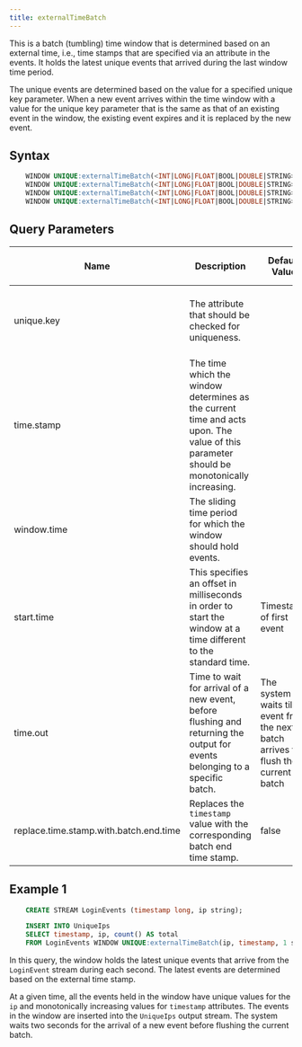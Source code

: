 ```yaml
---
title: externalTimeBatch
---
```


This is a batch (tumbling) time window that is determined based on an
external time, i.e., time stamps that are specified via an attribute in
the events. It holds the latest unique events that arrived during the
last window time period.

The unique events are determined based on the value for a specified unique key parameter. When a new event arrives
within the time window with a value for the unique key parameter that is
the same as that of an existing event in the window, the existing event
expires and it is replaced by the new event.

## Syntax

```sql
    WINDOW UNIQUE:externalTimeBatch(<INT|LONG|FLOAT|BOOL|DOUBLE|STRING> unique.key, <LONG> time.stamp, <INT|LONG> window.time)
    WINDOW UNIQUE:externalTimeBatch(<INT|LONG|FLOAT|BOOL|DOUBLE|STRING> unique.key, <LONG> time.stamp, <INT|LONG> window.time, <INT> start.time)
    WINDOW UNIQUE:externalTimeBatch(<INT|LONG|FLOAT|BOOL|DOUBLE|STRING> unique.key, <LONG> time.stamp, <INT|LONG> window.time, <INT> start.time, <INT|LONG> time.out)
    WINDOW UNIQUE:externalTimeBatch(<INT|LONG|FLOAT|BOOL|DOUBLE|STRING> unique.key, <LONG> time.stamp, <INT|LONG> window.time, <INT> start.time, <INT|LONG> time.out, <BOOL> replace.time.stamp.with.batch.end.time)
```

## Query Parameters

| Name       | Description             | Default Value   | Possible Data Types | Optional | Dynamic |
|----------------------|--------------------|--------------------------------|-------------------------|----------|---------|
| unique.key | The attribute that should be checked for uniqueness.|   | INT LONG FLOAT BOOL DOUBLE STRING | No       | Yes     |
| time.stamp | The time which the window determines as the current time and acts upon. The value of this parameter should be monotonically increasing. |   | LONG  | No       | Yes     |
| window.time| The sliding time period for which the window should hold events.  |   | INT LONG            | No       | No      |
| start.time | This specifies an offset in milliseconds in order to start the window at a time different to the standard time.           | Timestamp of first event      | INT   | Yes      | No      |
| time.out   | Time to wait for arrival of a new event, before flushing and returning the output for events belonging to a specific batch.             | The system waits till an event from the next batch arrives to flush the current batch | INT LONG            | Yes      | No      |
| replace.time.stamp.with.batch.end.time | Replaces the `timestamp` value with the corresponding batch end time stamp.   | false           | BOOL  | Yes      | No      |

## Example 1

```sql
    CREATE STREAM LoginEvents (timestamp long, ip string);

    INSERT INTO UniqueIps 
    SELECT timestamp, ip, count() AS total
    FROM LoginEvents WINDOW UNIQUE:externalTimeBatch(ip, timestamp, 1 sec, 0, 2 sec);
```

In this query, the window holds the latest unique events that arrive
from the `LoginEvent` stream during each second. The latest events are
determined based on the external time stamp.

At a given time, all the events held in the window have unique values for the `ip` and
monotonically increasing values for `timestamp` attributes. The events
in the window are inserted into the `UniqueIps` output stream. The
system waits two seconds for the arrival of a new event before
flushing the current batch.
